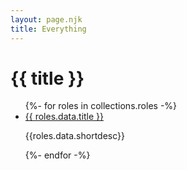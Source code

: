 ```yaml
---
layout: page.njk
title: Everything
---
```


# {{ title }}




<ul class="listings">
	{%- for roles in collections.roles -%}
	  <li><a href="/roles/{{ roles.data.url }}">{{ roles.data.title }}</a>
	  	<p>{{roles.data.shortdesc}}</p></li>
	{%- endfor -%}
</ul>
